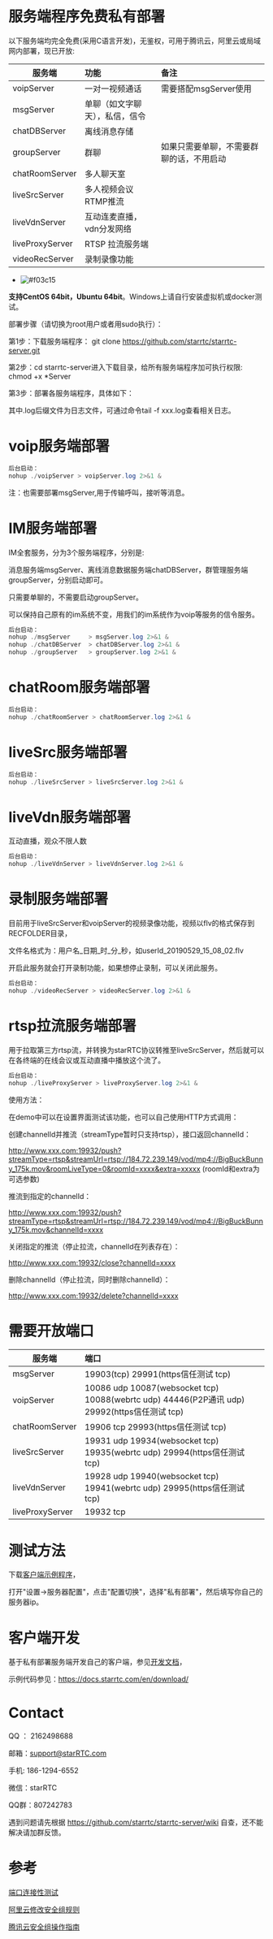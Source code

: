 # 服务端程序免费私有部署

以下服务端均完全免费(采用C语言开发)，无鉴权，可用于腾讯云，阿里云或局域网内部署，现已开放:


| 服务端        | 功能           | 备注  |
| ------------- |:-------------  |:-----|
| voipServer    | 一对一视频通话 					  | 需要搭配msgServer使用 |
| msgServer     | 单聊（如文字聊天），私信，信令      |    |
| chatDBServer  | 离线消息存储      				  |     |
| groupServer   | 群聊      					      | 如果只需要单聊，不需要群聊的话，不用启动    |
| chatRoomServer| 多人聊天室      					  |     |
| liveSrcServer | 多人视频会议  RTMP推流      		  |     |
| liveVdnServer | 互动连麦直播，vdn分发网络		      |     |
| liveProxyServer | RTSP 拉流服务端     				      |     |
| videoRecServer | 录制录像功能     				      |     |


- ![#f03c15](https://placehold.it/15/f03c15/000000?text=web目录里面是支持web私有部署的服务端程序与自签名证书。根目录里面的服务端程序不支持web端私有部署。)

**支持CentOS 64bit，Ubuntu 64bit**。Windows上请自行安装虚拟机或docker测试。

部署步骤（请切换为root用户或者用sudo执行）：

第1步：下载服务端程序： git clone https://github.com/starrtc/starrtc-server.git

第2步：cd starrtc-server进入下载目录，给所有服务端程序加可执行权限: chmod +x *Server  

第3步：部署各服务端程序，具体如下：

其中.log后缀文件为日志文件，可通过命令tail -f xxx.log查看相关日志。

voip服务端部署
==
```java
后台启动：
nohup ./voipServer > voipServer.log 2>&1 &

```
注：也需要部署msgServer,用于传输呼叫，接听等消息。

IM服务端部署
==
IM全套服务，分为3个服务端程序，分别是:

消息服务端msgServer、离线消息数据服务端chatDBServer，群管理服务端groupServer，分别启动即可。

只需要单聊的，不需要启动groupServer。

可以保持自己原有的im系统不变，用我们的im系统作为voip等服务的信令服务。
```java
后台启动：
nohup ./msgServer     > msgServer.log 2>&1 &
nohup ./chatDBServer  > chatDBServer.log 2>&1 &
nohup ./groupServer   > groupServer.log 2>&1 &
```

chatRoom服务端部署
==
```java
后台启动：
nohup ./chatRoomServer > chatRoomServer.log 2>&1 &
```

liveSrc服务端部署
==
```java  
后台启动：
nohup ./liveSrcServer > liveSrcServer.log 2>&1 &
```

liveVdn服务端部署
==
互动直播，观众不限人数
```java  
后台启动：
nohup ./liveVdnServer > liveVdnServer.log 2>&1 &
```


录制服务端部署
==
目前用于liveSrcServer和voipServer的视频录像功能，视频以flv的格式保存到RECFOLDER目录，

文件名格式为：用户名_日期_时_分_秒，如userId_20190529_15_08_02.flv

开启此服务就会打开录制功能，如果想停止录制，可以关闭此服务。

```java  
后台启动：
nohup ./videoRecServer > videoRecServer.log 2>&1 &
```

rtsp拉流服务端部署
==
用于拉取第三方rtsp流，并转换为starRTC协议转推至liveSrcServer，然后就可以在各终端的在线会议或互动直播中播放这个流了。

```java  
后台启动：
nohup ./liveProxyServer > liveProxyServer.log 2>&1 &
```

使用方法：

在demo中可以在设置界面测试该功能，也可以自己使用HTTP方式调用：

创建channelId并推流（streamType暂时只支持rtsp），接口返回channelId：

http://www.xxx.com:19932/push?streamType=rtsp&streamUrl=rtsp://184.72.239.149/vod/mp4://BigBuckBunny_175k.mov&roomLiveType=0&roomId=xxxx&extra=xxxxx (roomId和extra为可选参数)

推流到指定的channelId：

http://www.xxx.com:19932/push?streamType=rtsp&streamUrl=rtsp://184.72.239.149/vod/mp4://BigBuckBunny_175k.mov&channelId=xxxx

关闭指定的推流（停止拉流，channelId在列表存在）：

http://www.xxx.com:19932/close?channelId=xxxx

删除channelId（停止拉流，同时删除channelId）：

http://www.xxx.com:19932/delete?channelId=xxxx

需要开放端口
====
| 服务端        | 端口           | 
| ------------- |:-------------  |
| msgServer     | 19903(tcp)  29991(https信任测试 tcp)      |    
| voipServer    | 10086 udp 10087(websocket tcp) 10088(webrtc udp) 44446(P2P通讯 udp)  29992(https信任测试 tcp) | 
| chatRoomServer| 19906 tcp    29993(https信任测试 tcp)  					  |     
| liveSrcServer | 19931 udp  19934(websocket tcp) 19935(webrtc udp) 29994(https信任测试 tcp)   		  |     
| liveVdnServer | 19928 udp    	19940(websocket tcp) 19941(webrtc udp) 29995(https信任测试 tcp)			      |    
| liveProxyServer |19932 tcp  			  |   


测试方法
=====
下载[客户端示例程序](https://docs.starrtc.com/en/download/)，

打开"设置->服务器配置"，点击"配置切换"，选择"私有部署"，然后填写你自己的服务器ip。


客户端开发
=====
基于私有部署服务端开发自己的客户端，参见[开发文档](https://docs.starrtc.com/zh-cn/docs/android-3b.html)，

示例代码参见：https://docs.starrtc.com/en/download/

Contact
=====
QQ ： 2162498688

邮箱：<a href="mailto:support@starRTC.com">support@starRTC.com</a>

手机: 186-1294-6552

微信：starRTC

QQ群：807242783

遇到问题请先根据 https://github.com/starrtc/starrtc-server/wiki 自查，还不能解决请加群反馈。

参考
==
[端口连接性测试](https://github.com/starrtc/starrtc-server/wiki/TCP%E4%B8%8EUDP%E7%AB%AF%E5%8F%A3%E8%BF%9E%E6%8E%A5%E6%80%A7%E6%B5%8B%E8%AF%95)

[阿里云修改安全组规则](https://help.aliyun.com/document_detail/101471.html)

[腾讯云安全组操作指南](https://cloud.tencent.com/document/product/213/18197)

